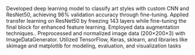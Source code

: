 Developed deep learning model to classify art styles with
custom CNN and ResNet50, achieving 96% validation
accuracy through fine-tuning.
Applied transfer learning on ResNet50 by freezing 143
layers while fine-tuning the final block for enhanced
feature learning.
Employed data augmentation techniques..
Preprocessed and normalized image data (200×200×3)
with ImageDataGenerator.
Utilized TensorFlow, Keras, sklearn, and libraries like
skimage and matplotlib for modeling, evaluation, and
visualization tasks
